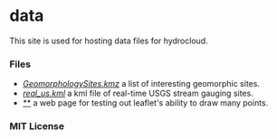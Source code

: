# data

This site is used for hosting data files for hydrocloud.

### Files

- [*GeomorphologySites.kmz*](https://mroberge.github.io/data/GeomorphologySites.kmz) a list of interesting geomorphic sites.
- [*real_us.kml*](https://mroberge.github.io/data/real_us.kml) a kml file of real-time USGS stream gauging sites.
- [**](https://mroberge.github.io/data/points.html) a web page for testing out leaflet's ability to draw many points.

### MIT License
